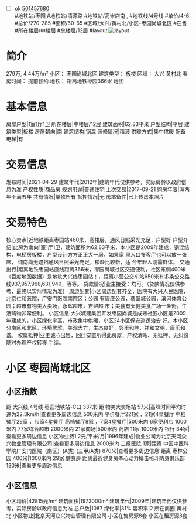 - [ ] ok [501457680](https://bj.5i5j.com/ershoufang/501457680.html)  
 #地铁站/枣园 #地铁站/清源路 #地铁站/高米店南 ,  #地铁线/4号线
#单价/4-6 #总价/270-285 #面积/60-65   #区域/大兴/黄村北/小区-枣园尚城北区 #在售 #所在楼层/中楼层 #总楼层/12层 #layout 
![layout](http://image2a.5i5j.com/bdir/layout/930f0f2c97e24503a6f1ccada6754cf6.jpg_P5.jpg) 
# 简介 
 279万,  4.44万/m² 
小区： 枣园尚城北区
建筑类型： 板楼
区域： 大兴 黄村北
看房时间： 提前预约
地铁： 距离地铁枣园366米 地图
# 基本信息 
 房屋户型|1室1厅1卫
所在楼层|中楼层/12层
建筑面积|62.83平米
户型结构|平层
建筑类型|板楼
房屋朝向|南
建筑结构|钢混
装修情况|精装
供暖方式|集中供暖
配备电梯|有
# 交易信息 
 发布时间|2021-04-29
建筑年代|2012年|建筑年代仅供参考，实际房龄以政府信息为准
产权性质|商品房
规划用途|普通住宅
上次交易|2017-09-21
购房年限|满两年不满五年
共有情况|单独所有
抵押情况|无
房本备件|已上传房本照片
# 交易特色 
 核心卖点|近地铁距离枣园站460米，高楼层，通风日照采光充足，户型好
户型介绍|此房为南向1室1厅1卫，建筑面积为62.83平米，本小区是2009年建成，钢混结构，电梯房板楼，户型设计方方正正大一居，如果家
里人口多客厅也可以放一张床， 纯南向无遮挡通风日照采光充足。楼龄比较新，适
合年轻人刚需群体。
交通出行|距离地铁枣园站直线距离366米，枣园尚城社区交通便利，社区东侧400米（百度地图数据）是地铁大兴线枣园站！，距离小营公交车站650米有多条公交路线937,957,968,631,940，等等。
贷款情况|业主接受：均可。（贷款情况仅供参考，最终以实际情况为准）
周边配套|小区周边配套齐全，医院有大兴人民医院，北京仁和医院，广安门医院南院区；公园
有康庄公园，翡翠城公园，滨河体育公园；超市有物美大卖场，永辉超市，吉鲜超
市；美食有天健美食广场一条街，生活购物非常便利。
小区信息|大兴城建集团开发枣园尚城是成熟社区小区是2009年建成的，小区绿化率高，市政集中供暖，小区24小区保安巡逻治安 好。本小区分南区和北区，环境优雅，美观大方，生态良好，邻里和睦，祥和文明，康乐和谐。
权属抵押|业主诚心出售，回迁安置所得此房屋，产权清晰、无抵押、无纠纷随时办理产权转移
手续。
# 小区 枣园尚城北区
## 小区指数 
 距 大兴线,4号线 枣园地铁站-C口 337米|距 物美大卖场站 57米|高峰时间平均时速为22.3km/h|查看更多周边信息
500米内 平价餐厅221家 ，21家4星餐厅
中档餐厅29家 ，16家4星餐厅
高档餐厅8家 ，7家4星餐厅|500米内 6家便利店
1000米内 77家综合超市
2000米内 21家商场|500米内 药店 11家
1000米内 银行 34家|查看更多周边信息
小区物业费1.2元/平米/月|1996年建成|物业公司为北京天河众兴物业管理有限公司|查看更多周边信息
2000米内 三级医院 1家|距离 中国中医科学院广安门医院（南区）(A类) (三甲/A类) 870米|查看更多周边信息
距离 枣林公园 400米|1000米内 29家 健身房
距离最近健身房拳心动力搏击格斗防身俱乐部 130米|查看更多周边信息
## 小区信息 
 小区均价|42815元/m²
建筑面积|1972000m²
建筑年代|2009年|建筑年代仅供参考，实际房龄以政府信息为准
总户数|1087
绿化率|31%
容积率|2
所在商圈|黄村北
小区物业|北京天河众兴物业管理有限公司
小区在售房源8套
小区在租房源8套
